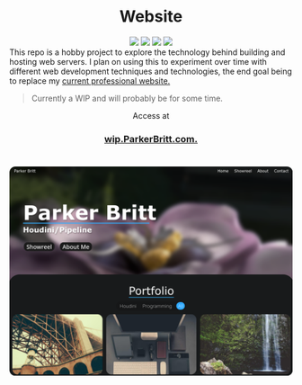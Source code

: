 <h1 align="center">Website</h1>
<div align="center">
  <img src="https://img.shields.io/badge/HTML-E34F26?style=for-the-badge&logo=html5&logoColor=white">
  <img src="https://img.shields.io/badge/CSS-1572B6?style=for-the-badge&logo=css3&logoColor=white">
  <img src="https://img.shields.io/badge/JavaScript-F7DF1E?style=for-the-badge&logo=javascript&logoColor=black">
  <img src="https://img.shields.io/badge/NGINX-009639?style=for-the-badge&logo=nginx&logoColor=white">
</div>
This repo is a hobby project to explore the technology behind building and hosting web servers.
I plan on using this to experiment over time with different web development techniques and technologies, the end goal being to replace my <a href="https://www.parkerbritt.com" target="_blank">current professional website.</a> 
<blockquote>Currently a WIP and will probably be for some time.</blockquote>

<div align="center">
Access at<br>
<h3><a href="https://wip.parkerbritt.com" target="_blank">wip.ParkerBritt.com.</a></h3>
</div>

#  
<a href="https://wip.parkerbritt.com" target="_blank"><img src=assets/screenshots/home_page.png></a>
